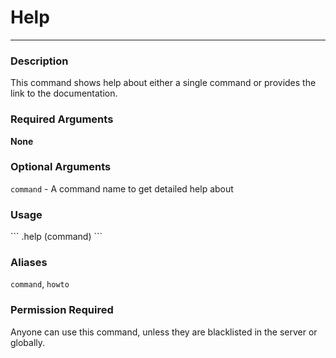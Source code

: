 # Help
---
### Description
This command shows help about either a single command or provides the link to the documentation.
### Required Arguments
**None**
### Optional Arguments
`command` - A command name to get detailed help about
### Usage
\`\`\`
.help (command)
\`\`\`
### Aliases
`command`, `howto`
### Permission Required
Anyone can use this command, unless they are blacklisted in the server or globally.
